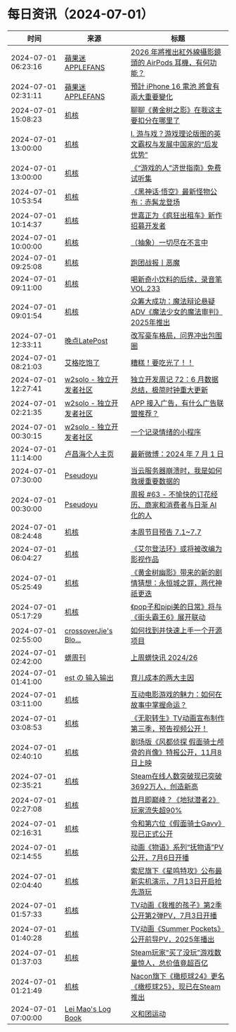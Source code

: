 ﻿# 每日资讯（2024-07-01）

|时间|来源|标题|
|---|---|---|
|2024-07-01 06:23:16|[蘋果迷 APPLEFANS](https://applefans.today/feed/)|[2026 年將推出紅外線攝影鏡頭的 AirPods 耳機，有何功能？](https://applefans.today/2024-07-airpods-with-cameras-rumors/)|
|2024-07-01 02:31:11|[蘋果迷 APPLEFANS](https://applefans.today/feed/)|[預計 iPhone 16 電池 將會有兩大重要變化](https://applefans.today/2024-07-new-iphone-battery-replacement-method/)|
|2024-07-01 15:08:23|[机核](https://www.gcores.com/rss)|[聊聊《黄金树之影》在我这主要扣分在哪里了](https://www.gcores.com/articles/184329)|
|2024-07-01 13:00:00|[机核](https://www.gcores.com/rss)|[I. 游与戏？游戏理论版图的英文霸权与发展中国家的“后发优势”](https://www.gcores.com/radios/183686)|
|2024-07-01 13:00:00|[机核](https://www.gcores.com/rss)|[《“游戏的⼈”济世指南》免费试听集](https://www.gcores.com/radios/183666)|
|2024-07-01 10:53:54|[机核](https://www.gcores.com/rss)|[《黑神话·悟空》最新怪物公布：赤髯龙登场](https://www.gcores.com/articles/184316)|
|2024-07-01 10:14:37|[机核](https://www.gcores.com/rss)|[世嘉正为《疯狂出租车》新作招募开发者](https://www.gcores.com/articles/184314)|
|2024-07-01 10:00:00|[机核](https://www.gcores.com/rss)|[（抽象）一切尽在不言中](https://www.gcores.com/videos/184309)|
|2024-07-01 09:25:08|[机核](https://www.gcores.com/rss)|[跑团战报丨恶魔](https://www.gcores.com/articles/184061)|
|2024-07-01 09:11:00|[机核](https://www.gcores.com/rss)|[喝新奇小饮料的后续，录音笔 VOL.233](https://www.gcores.com/radios/184312)|
|2024-07-01 09:01:54|[机核](https://www.gcores.com/rss)|[众筹大成功：魔法辩论悬疑ADV《魔法少女的魔法审判》2025年推出](https://www.gcores.com/articles/184313)|
|2024-07-01 12:33:11|[晚点LatePost](https://feedpress.me/wx-postlate)|[改写豪车格局，问界冲出包围圈](http://mp.weixin.qq.com/s?__biz=MzU3Mjk1OTQ0Ng%3D%3D&mid=2247517668&idx=1&sn=1ecb898e5d01f81e4dc0c74c1ad91287)|
|2024-07-01 08:21:03|[艾格吃饱了](https://feedpress.me/wx-aigechibaole)|[糟糕！要吃光了！！](http://mp.weixin.qq.com/s?__biz=MjM5NTYxODQyMA%3D%3D&mid=2653455465&idx=1&sn=1015a1cfc5e5afb2c1044552f23e97c1)|
|2024-07-01 12:27:41|[w2solo - 独立开发者社区](https://w2solo.com/topics/feed)|[独立开发周记 72：6 月数据总结，极简时钟重大更新](https://w2solo.com/topics/4736)|
|2024-07-01 02:21:35|[w2solo - 独立开发者社区](https://w2solo.com/topics/feed)|[APP 接入广告，有什么广告联盟推荐？](https://w2solo.com/topics/4735)|
|2024-07-01 00:30:15|[w2solo - 独立开发者社区](https://w2solo.com/topics/feed)|[一个记录情绪的小程序](https://w2solo.com/topics/4734)|
|2024-07-01 11:14:00|[卢昌海个人主页](https://www.changhai.org//feed.xml)|[最新微博：2024 年 7 月 1 日](https://www.changhai.org/articles/miscellaneous/blog/202407.php#latest)|
|2024-07-01 07:30:00|[Pseudoyu](https://www.pseudoyu.com/zh/index.xml)|[当云服务器崩溃时，我是如何救援重要数据的](https://www.pseudoyu.com/zh/2024/07/01/rescue_my_data_from_a_crashed_server/)|
|2024-07-01 00:30:00|[Pseudoyu](https://www.pseudoyu.com/zh/index.xml)|[周报 #63 - 不愉快的订花经历、商家和消费者与日渐 AI 化的人](https://www.pseudoyu.com/zh/2024/07/01/weekly_review_20240701/)|
|2024-07-01 08:24:48|[机核](https://www.gcores.com/rss)|[本周节目预告 7.1~7.7](https://www.gcores.com/articles/184311)|
|2024-07-01 06:04:27|[机核](https://www.gcores.com/rss)|[《艾尔登法环》或将被改编为影视作品](https://www.gcores.com/articles/184306)|
|2024-07-01 05:25:49|[机核](https://www.gcores.com/rss)|[《黄金树幽影》带来的新的剧情猜想：永恒城之罪，两代神祇更迭](https://www.gcores.com/articles/184286)|
|2024-07-01 05:17:29|[机核](https://www.gcores.com/rss)|[《pop子和pipi美的日常》将与《街头霸王6》展开联动](https://www.gcores.com/articles/184302)|
|2024-07-01 02:55:00|[crossoverJie's Blo...](https://crossoverjie.top/atom.xml)|[如何找到并快速上手一个开源项目](http://crossoverjie.top/2024/07/01/ob/how-to-involve-OpenSource/)|
|2024-07-01 02:42:00|[蠎周刊](https://weekly.pychina.org/feeds/all.atom.xml)|[上周蠎快讯 2024/26](https://weekly.pychina.org/pyrecap/pyrw-2426.html)|
|2024-07-01 01:41:00|[est の 输入输出](http://feeds.feedburner.com/initiative)|[育儿成本的两大主因](https://blog.est.im/2024/stderr-13)|
|2024-07-01 03:11:00|[机核](https://www.gcores.com/rss)|[互动电影游戏的魅力：如何在故事中掌握命运？](https://www.gcores.com/articles/184282)|
|2024-07-01 03:08:53|[机核](https://www.gcores.com/rss)|[《无职转生》TV动画宣布制作第三季，预告视频公开！](https://www.gcores.com/articles/184299)|
|2024-07-01 02:40:10|[机核](https://www.gcores.com/rss)|[剧场版《风都侦探 假面骑士颅骨的肖像》特报公开，11月8日上映](https://www.gcores.com/articles/184298)|
|2024-07-01 02:35:21|[机核](https://www.gcores.com/rss)|[Steam在线人数突破现已突破3692万人，创造新高](https://www.gcores.com/articles/184297)|
|2024-07-01 02:27:08|[机核](https://www.gcores.com/rss)|[首月即巅峰？《地狱潜者2》玩家流失超90%](https://www.gcores.com/articles/184296)|
|2024-07-01 02:16:31|[机核](https://www.gcores.com/rss)|[令和第六位《假面骑士Gavv》现已正式公开](https://www.gcores.com/articles/184295)|
|2024-07-01 02:14:55|[机核](https://www.gcores.com/rss)|[动画《物语》系列“抚物语”PV公开，7月6日开播](https://www.gcores.com/articles/184294)|
|2024-07-01 02:04:40|[机核](https://www.gcores.com/rss)|[索尼旗下《星鸣特攻》公布最新实机演示，7月13日开启抢先游玩](https://www.gcores.com/articles/184293)|
|2024-07-01 01:57:33|[机核](https://www.gcores.com/rss)|[TV动画《我推的孩子》第2季公开第2弹PV，7月3日开播](https://www.gcores.com/articles/184292)|
|2024-07-01 01:40:28|[机核](https://www.gcores.com/rss)|[TV动画《Summer Pockets》公开前导PV，2025年播出](https://www.gcores.com/articles/184290)|
|2024-07-01 01:37:03|[机核](https://www.gcores.com/rss)|[Steam玩家“买了没玩”游戏数量惊人，总价值竟超百亿](https://www.gcores.com/articles/184289)|
|2024-07-01 01:21:49|[机核](https://www.gcores.com/rss)|[Nacon旗下《橄榄球24》更名《橄榄球25》，现已在Steam推出](https://www.gcores.com/articles/184287)|
|2024-07-01 07:00:00|[Lei Mao's Log Book](https://leimao.github.io/atom.xml)|[义和团运动](https://leimao.github.io/essay/%E4%B9%89%E5%92%8C%E5%9B%A2%E8%BF%90%E5%8A%A8/)|
